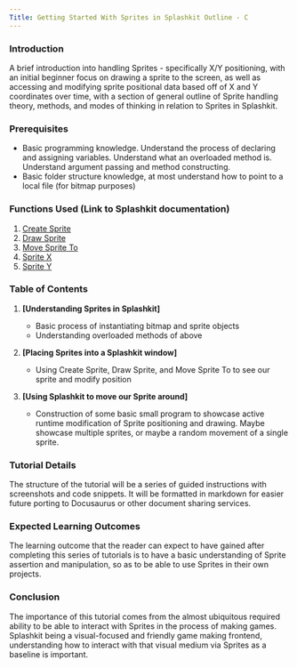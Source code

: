 ```yaml
---
Title: Getting Started With Sprites in Splashkit Outline - C
---
```


### Introduction

A brief introduction into handling Sprites - specifically X/Y positioning, with an initial beginner
focus on drawing a sprite to the screen, as well as accessing and modifying sprite positional data
based off of X and Y coordinates over time, with a section of general outline of Sprite handling
theory, methods, and modes of thinking in relation to Sprites in Splashkit.

### Prerequisites

- Basic programming knowledge. Understand the process of declaring and assigning variables.
  Understand what an overloaded method is. Understand argument passing and method constructing.
- Basic folder structure knowledge, at most understand how to point to a local file (for bitmap
  purposes)

### Functions Used (Link to Splashkit documentation)

1. [Create Sprite](https://splashkit.io/api/sprites/#create-sprite)
2. [Draw Sprite](https://splashkit.io/api/sprites/#group-draw-sprite)
3. [Move Sprite To](https://splashkit.io/api/sprites/#move-sprite-to)
4. [Sprite X](https://splashkit.io/api/sprites/#sprite-x)
5. [Sprite Y](https://splashkit.io/api/sprites/#sprite-y)

### Table of Contents

1. **[Understanding Sprites in Splashkit]**

   - Basic process of instantiating bitmap and sprite objects
   - Understanding overloaded methods of above

2. **[Placing Sprites into a Splashkit window]**

   - Using Create Sprite, Draw Sprite, and Move Sprite To to see our sprite and modify position

3. **[Using Splashkit to move our Sprite around]**

   - Construction of some basic small program to showcase active runtime modification of Sprite
     positioning and drawing. Maybe showcase multiple sprites, or maybe a random movement of a
     single sprite.

### Tutorial Details

The structure of the tutorial will be a series of guided instructions with screenshots and code
snippets. It will be formatted in markdown for easier future porting to Docusaurus or other document
sharing services.

### Expected Learning Outcomes

The learning outcome that the reader can expect to have gained after completing this series of
tutorials is to have a basic understanding of Sprite assertion and manipulation, so as to be able to
use Sprites in their own projects.

### Conclusion

The importance of this tutorial comes from the almost ubiquitous required ability to be able to
interact with Sprites in the process of making games. Splashkit being a visual-focused and friendly
game making frontend, understanding how to interact with that visual medium via Sprites as a
baseline is important.
